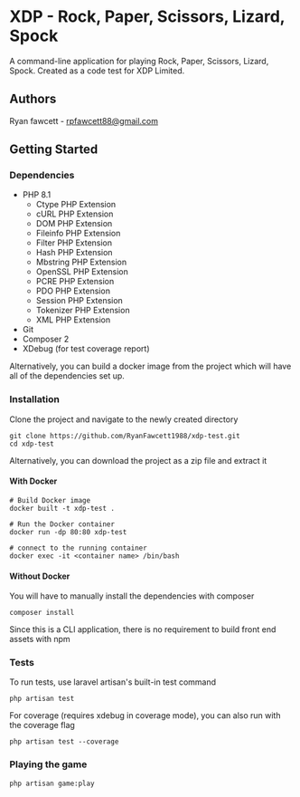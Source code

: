 # XDP   - Rock, Paper, Scissors, Lizard, Spock

A command-line application for playing Rock, Paper, Scissors, Lizard, Spock. Created as a code test for XDP Limited.

## Authors
Ryan fawcett - <rpfawcett88@gmail.com>

## Getting Started

### Dependencies

* PHP 8.1
    - Ctype PHP Extension
    - cURL PHP Extension
    - DOM PHP Extension
    - Fileinfo PHP Extension
    - Filter PHP Extension
    - Hash PHP Extension
    - Mbstring PHP Extension
    - OpenSSL PHP Extension
    - PCRE PHP Extension
    - PDO PHP Extension
    - Session PHP Extension
    - Tokenizer PHP Extension
    - XML PHP Extension
* Git
* Composer 2
* XDebug (for test coverage report)

Alternatively, you can build a docker image from the project which will have all of the dependencies set up.

### Installation

Clone the project and navigate to the newly created directory

```
git clone https://github.com/RyanFawcett1988/xdp-test.git
cd xdp-test
```

Alternatively, you can download the project as a zip file and extract it

#### With Docker
```
# Build Docker image
docker built -t xdp-test .

# Run the Docker container
docker run -dp 80:80 xdp-test

# connect to the running container
docker exec -it <container name> /bin/bash
```
#### Without Docker
You will have to manually install the dependencies with composer
```
composer install
```
Since this is a CLI application, there is no requirement to build front end assets with npm

### Tests
To run tests, use laravel artisan's built-in test command
```
php artisan test
```
For coverage (requires xdebug in coverage mode), you can also run with the coverage flag
```
php artisan test --coverage
```

### Playing the game
```
php artisan game:play
```
